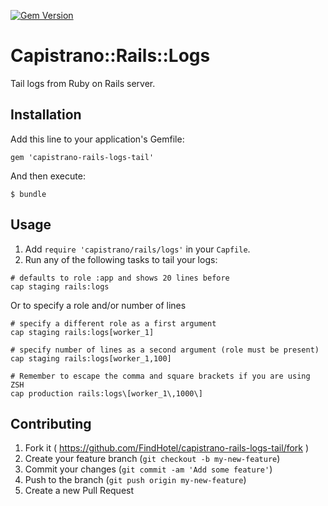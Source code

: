 [![Gem Version](https://img.shields.io/gem/v/capistrano-rails-logs-tail.svg)](https://rubygems.org/gems/capistrano-rails-logs-tail)

# Capistrano::Rails::Logs

Tail logs from Ruby on Rails server.

## Installation

Add this line to your application's Gemfile:

    gem 'capistrano-rails-logs-tail'

And then execute:

    $ bundle

## Usage

1. Add `require 'capistrano/rails/logs'` in your `Capfile`.
2. Run any of the following tasks to tail your logs:

```
# defaults to role :app and shows 20 lines before
cap staging rails:logs
```

Or to specify a role and/or number of lines
```
# specify a different role as a first argument
cap staging rails:logs[worker_1]

# specify number of lines as a second argument (role must be present)
cap staging rails:logs[worker_1,100]

# Remember to escape the comma and square brackets if you are using ZSH
cap production rails:logs\[worker_1\,1000\]
```

## Contributing

1. Fork it ( https://github.com/FindHotel/capistrano-rails-logs-tail/fork )
2. Create your feature branch (`git checkout -b my-new-feature`)
3. Commit your changes (`git commit -am 'Add some feature'`)
4. Push to the branch (`git push origin my-new-feature`)
5. Create a new Pull Request
